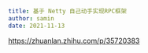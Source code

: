 ```yaml
title: 基于 Netty 自己动手实现RPC框架
author: samin
date: 2021-11-13
```

https://zhuanlan.zhihu.com/p/35720383